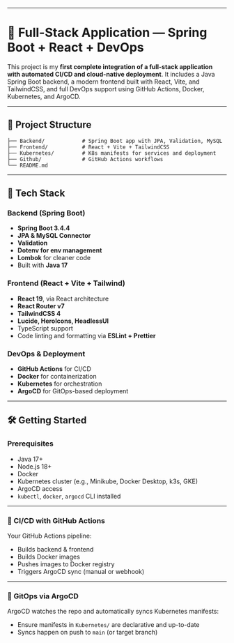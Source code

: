 
---

# 🚀 Full-Stack Application — Spring Boot + React + DevOps

This project is my **first complete integration of a full-stack application with automated CI/CD and cloud-native deployment**.
It includes a Java Spring Boot backend, a modern frontend built with React, Vite, and TailwindCSS, and full DevOps support using GitHub Actions, Docker, Kubernetes, and ArgoCD.

---

## 📁 Project Structure

```
├── Backend/            # Spring Boot app with JPA, Validation, MySQL
├── Frontend/           # React + Vite + TailwindCSS
├── Kubernetes/         # K8s manifests for services and deployment
├── Github/             # GitHub Actions workflows
└── README.md
```

---

## 🧱 Tech Stack

### Backend (Spring Boot)

* **Spring Boot 3.4.4**
* **JPA & MySQL Connector**
* **Validation**
* **Dotenv for env management**
* **Lombok** for cleaner code
* Built with **Java 17**

### Frontend (React + Vite + Tailwind)

* **React 19**, via React architecture
* **React Router v7**
* **TailwindCSS 4**
* **Lucide, HeroIcons, HeadlessUI**
* TypeScript support
* Code linting and formatting via **ESLint + Prettier**

### DevOps & Deployment

* **GitHub Actions** for CI/CD
* **Docker** for containerization
* **Kubernetes** for orchestration
* **ArgoCD** for GitOps-based deployment

---

## 🛠️ Getting Started

### Prerequisites

* Java 17+
* Node.js 18+
* Docker
* Kubernetes cluster (e.g., Minikube, Docker Desktop, k3s, GKE)
* ArgoCD access
* `kubectl`, `docker`, `argocd` CLI installed

---

### 🔄 CI/CD with GitHub Actions

Your GitHub Actions pipeline:

* Builds backend & frontend
* Builds Docker images
* Pushes images to Docker registry
* Triggers ArgoCD sync (manual or webhook)

---

### 🚢 GitOps via ArgoCD

ArgoCD watches the repo and automatically syncs Kubernetes manifests:

* Ensure manifests in `Kubernetes/` are declarative and up-to-date
* Syncs happen on push to `main` (or target branch)
